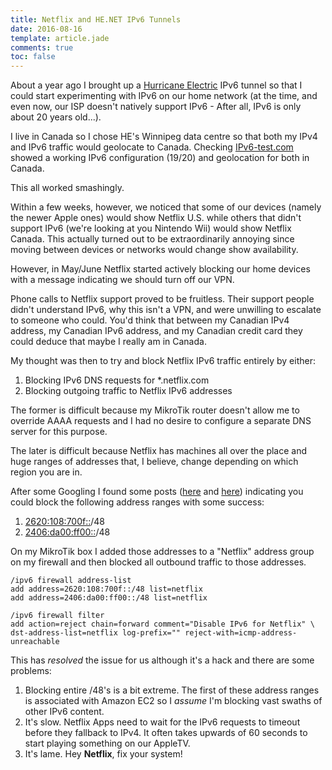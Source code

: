 ```yaml
---
title: Netflix and HE.NET IPv6 Tunnels
date: 2016-08-16
template: article.jade
comments: true
toc: false
---
```


About a year ago I brought up a [Hurricane Electric](https://tunnelbroker.net "TunnelBroker.net") IPv6 tunnel so that I could start experimenting with IPv6 on our home network (at the time, and even now, our ISP doesn't natively support IPv6 - After all, IPv6 is only about 20 years old...).

I live in Canada so I chose HE's Winnipeg data centre so that both my IPv4 and IPv6 traffic would geolocate to Canada. Checking [IPv6-test.com](http://ipv6-test.com/) showed a working IPv6 configuration (19/20) and geolocation for both in Canada.

This all worked smashingly.

Within a few weeks, however, we noticed that some of our devices (namely the newer Apple ones) would show Netflix U.S. while others that didn't support IPv6 (we're looking at you Nintendo Wii) would show Netflix Canada. This actually turned out to be extraordinarily annoying since moving between devices or networks would change show availability.

However, in May/June Netflix started actively blocking our home devices with a message indicating we should turn off our VPN.

Phone calls to Netflix support proved to be fruitless. Their support people didn't understand IPv6, why this isn't a VPN, and were unwilling to escalate to someone who could.  You'd think that between my Canadian IPv4 address, my Canadian IPv6 address, and my Canadian credit card they could deduce that maybe I really am in Canada.

My thought was then to try and block Netflix IPv6 traffic entirely by either:

1. Blocking IPv6 DNS requests for \*.netflix.com
2. Blocking outgoing traffic to Netflix IPv6 addresses

The former is difficult because my MikroTik router doesn't allow me to override AAAA requests and I had no desire to configure a separate DNS server for this purpose.

The later is difficult because Netflix has machines all over the place and huge ranges of addresses that, I believe, change depending on which region you are in.

After some Googling I found some posts ([here](https://community.ubnt.com/t5/EdgeMAX/Blocking-IPv6-traffic-to-Netflix-over-HE-net-tunnel/td-p/1587619) and [here](https://forums.he.net/index.php?topic=3564.0)) indicating you could block the following address ranges with some success:

1. [2620:108:700f::](https://whois.arin.net/rest/net/NET6-2620-108-7000-1/pft?s=2620%3A108%3A700f%3A%3A)/48
2. [2406:da00:ff00::](https://whois.arin.net/rest/net/NET6-2400-1/pft?s=2406%3Ada00%3Aff00%3A%3A)/48

On my MikroTik box I added those addresses to a "Netflix" address group on my firewall and then blocked all outbound traffic to those addresses.

```
/ipv6 firewall address-list
add address=2620:108:700f::/48 list=netflix
add address=2406:da00:ff00::/48 list=netflix

/ipv6 firewall filter
add action=reject chain=forward comment="Disable IPv6 for Netflix" \
dst-address-list=netflix log-prefix="" reject-with=icmp-address-unreachable
```

This has _resolved_ the issue for us although it's a hack and there are some problems:

1. Blocking entire /48's is a bit extreme. The first of these address ranges is associated with Amazon EC2 so I _assume_ I'm blocking vast swaths of other IPv6 content.
2. It's slow. Netflix Apps need to wait for the IPv6 requests to timeout before they fallback to IPv4. It often takes upwards of 60 seconds to start playing something on our AppleTV.
3. It's lame.  Hey **Netflix**, fix your system!

